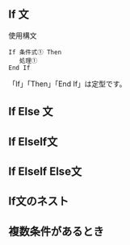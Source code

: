 ## If 文

使用構文
```
If 条件式① Then
   処理①
End If
```
「If」「Then」「End If」は定型です。

## If Else 文
## If ElseIf文
## If ElseIf Else文
## If文のネスト

## 複数条件があるとき
